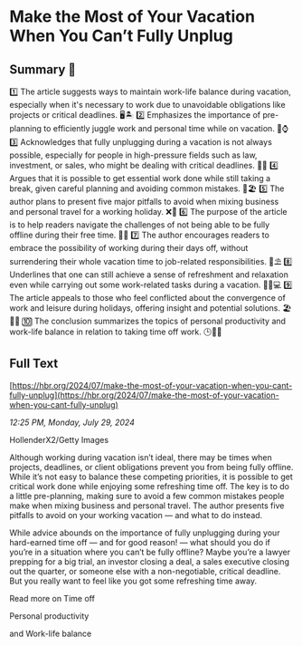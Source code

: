 # Make the Most of Your Vacation When You Can’t Fully Unplug

## Summary 🤖

1️⃣ The article suggests ways to maintain work-life balance during vacation, especially when it's necessary to work due to unavoidable obligations like projects or critical deadlines. 🖥️🏝️
2️⃣ Emphasizes the importance of pre-planning to efficiently juggle work and personal time while on vacation. 📝⌚
3️⃣ Acknowledges that fully unplugging during a vacation is not always possible, especially for people in high-pressure fields such as law, investment, or sales, who might be dealing with critical deadlines. 🚫🔌
4️⃣ Argues that it is possible to get essential work done while still taking a break, given careful planning and avoiding common mistakes. 💼🏖️
5️⃣ The author plans to present five major pitfalls to avoid when mixing business and personal travel for a working holiday. ❌🚀
6️⃣ The purpose of the article is to help readers navigate the challenges of not being able to be fully offline during their free time. 📶💼
7️⃣ The author encourages readers to embrace the possibility of working during their days off, without surrendering their whole vacation time to job-related responsibilities. 🤝⛱️
8️⃣ Underlines that one can still achieve a sense of refreshment and relaxation even while carrying out some work-related tasks during a vacation. 🧘‍♀️💻
9️⃣ The article appeals to those who feel conflicted about the convergence of work and leisure during holidays, offering insight and potential solutions. 🏖️💼🔀
🔟 The conclusion summarizes the topics of personal productivity and work-life balance in relation to taking time off work. 🕒🔄💪

## Full Text

[https://hbr.org/2024/07/make-the-most-of-your-vacation-when-you-cant-fully-unplug](https://hbr.org/2024/07/make-the-most-of-your-vacation-when-you-cant-fully-unplug)

*12:25 PM, Monday, July 29, 2024*

HollenderX2/Getty Images

Although working during vacation isn’t ideal, there may be times when projects, deadlines, or client obligations prevent you from being fully offline. While it’s not easy to balance these competing priorities, it is possible to get critical work done while enjoying some refreshing time off. The key is to do a little pre-planning, making sure to avoid a few common mistakes people make when mixing business and personal travel. The author presents five pitfalls to avoid on your working vacation — and what to do instead.

While advice abounds on the importance of fully unplugging during your hard-earned time off — and for good reason! — what should you do if you’re in a situation where you can’t be fully offline? Maybe you’re a lawyer prepping for a big trial, an investor closing a deal, a sales executive closing out the quarter, or someone else with a non-negotiable, critical deadline. But you really want to feel like you got some refreshing time away.

Read more on Time off

Personal productivity

and Work-life balance

